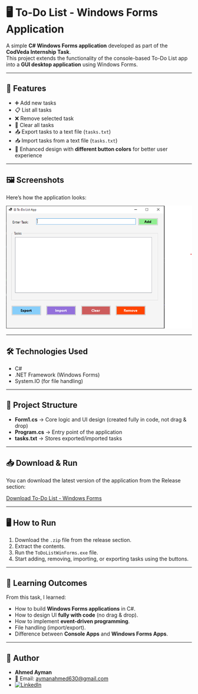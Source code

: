 # 🖥️ To-Do List - Windows Forms Application

A simple **C# Windows Forms application** developed as part of the **CodVeda Internship Task**.  
This project extends the functionality of the console-based To-Do List app into a **GUI desktop application** using Windows Forms.

---

## 🚀 Features
- ➕ Add new tasks  
- 📋 List all tasks  
- ❌ Remove selected task  
- 🧹 Clear all tasks  
- 📤 Export tasks to a text file (`tasks.txt`)  
- 📥 Import tasks from a text file (`tasks.txt`)  
- 🎨 Enhanced design with **different button colors** for better user experience  

---

## 🖼️ Screenshots

Here’s how the application looks:  

![Main Window](assets/screenshot1.png)  

---

## 🛠️ Technologies Used
- C#  
- .NET Framework (Windows Forms)  
- System.IO (for file handling)  

---

## 📂 Project Structure
- **Form1.cs** → Core logic and UI design (created fully in code, not drag & drop)  
- **Program.cs** → Entry point of the application  
- **tasks.txt** → Stores exported/imported tasks  

---

## 📥 Download & Run
You can download the latest version of the application from the Release section:

[Download To-Do List - Windows Forms](https://github.com/YourUsername/ToDoList-WinForms/releases)

---

## 🖥️ How to Run
1. Download the `.zip` file from the release section.  
2. Extract the contents.  
3. Run the `ToDoListWinForms.exe` file.  
4. Start adding, removing, importing, or exporting tasks using the buttons.  

---

## 🎯 Learning Outcomes
From this task, I learned:
- How to build **Windows Forms applications** in C#.  
- How to design UI **fully with code** (no drag & drop).  
- How to implement **event-driven programming**.  
- File handling (import/export).  
- Difference between **Console Apps** and **Windows Forms Apps**.  

---

## 👤 Author
- **Ahmed Ayman**  
- 📧 Email: [aymanahmed630@gmail.com](mailto:aymanahmed630@gmail.com)  
- [![LinkedIn](https://img.shields.io/badge/LinkedIn-Profile-blue?logo=linkedin)](https://www.linkedin.com/in/ahmed-ayman-84212b283/)  

